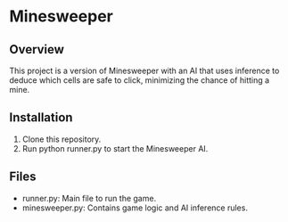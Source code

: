 # Minesweeper

## Overview
This project is a version of Minesweeper with an AI that uses inference to deduce which cells are safe to click, minimizing the chance of hitting a mine.

## Installation
1. Clone this repository.
2. Run python runner.py to start the Minesweeper AI.

## Files
- runner.py: Main file to run the game.
- minesweeper.py: Contains game logic and AI inference rules.
